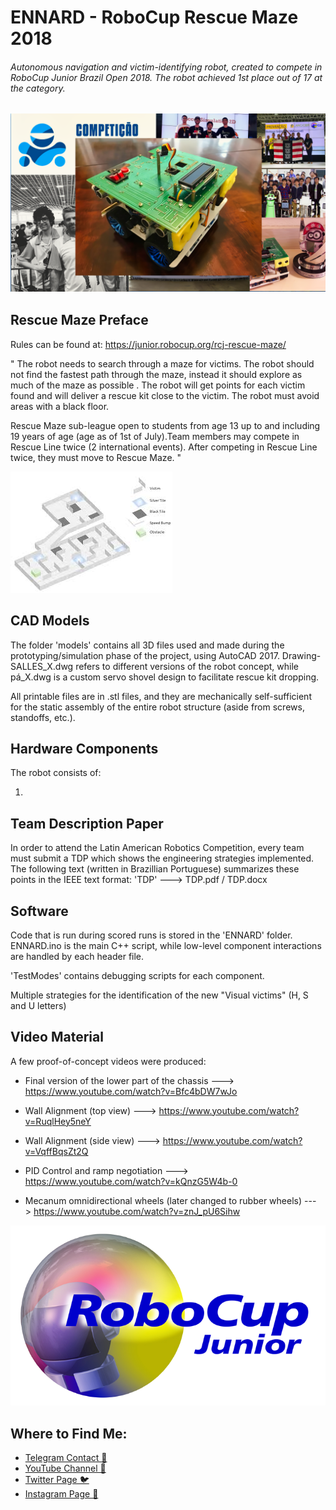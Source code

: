 # ENNARD - RoboCup Rescue Maze 2018
###### Autonomous navigation and victim-identifying robot, created to compete in RoboCup Junior Brazil Open 2018. The robot achieved 1st place out of 17 at the category.

### ![Ennard](Ennard.png)

## Rescue Maze Preface

Rules can be found at: https://junior.robocup.org/rcj-rescue-maze/

" The robot needs to search through a maze for victims. The robot should not find the fastest path through the maze, instead it should explore as much of the maze as possible . The robot will get points for each victim found and will deliver a rescue kit close to the victim. The robot must avoid areas with a black floor.

Rescue Maze sub-league open to students from age 13 up to and including 19 years of age (age as of 1st of July).Team members may compete in Rescue Line twice (2 international events). After competing in Rescue Line twice, they must move to Rescue Maze. "

![Arena](download.jpg)





## CAD Models

The folder 'models' contains all 3D files used and made during the prototyping/simulation phase of the project, using AutoCAD 2017.  Drawing-SALLES_X.dwg refers to different versions of the robot concept, while pá_X.dwg is a custom servo shovel design to facilitate rescue kit dropping. 

All printable files are in .stl files, and they are mechanically self-sufficient for the static assembly of the entire robot structure (aside from screws, standoffs, etc.).

## Hardware Components

The robot consists of:

1. 

## Team Description Paper 

In order to attend the Latin American Robotics Competition, every team must submit a TDP which shows the engineering strategies implemented. The following text (written in Brazillian Portuguese) summarizes these points in the IEEE text format: 'TDP' ---> TDP.pdf / TDP.docx

## Software

Code that is run during scored runs is stored in the 'ENNARD' folder. ENNARD.ino is the main C++ script, while low-level component interactions are handled by each header file.

'TestModes' contains debugging scripts for each component.

Multiple strategies for the identification of the new "Visual victims" (H, S and U letters)  

## Video Material

A few proof-of-concept videos were produced:

* Final version of the lower part of the chassis ---> https://www.youtube.com/watch?v=Bfc4bDW7wJo

- Wall Alignment (top view) ---> https://www.youtube.com/watch?v=RuqlHey5neY

- Wall Alignment (side view) ---> https://www.youtube.com/watch?v=VqffBqsZt2Q

- PID Control and ramp negotiation ---> https://www.youtube.com/watch?v=kQnzG5W4b-0

- Mecanum omnidirectional wheels (later changed to rubber wheels) ---> https://www.youtube.com/watch?v=znJ_pU6Sihw

![robocupjr](oie_transparent-5.png)

## Where to Find Me:

* [Telegram Contact 🔵](https://t.me/mekhyw)
* [YouTube Channel 🔴](https://www.youtube.com/channel/UC3__YPhMGjytXUqRUmriQ8A?view_as=subscriber)
* [Twitter Page 🐦](https://twitter.com/MekhyW)
* [Instagram Page 📸](https://www.instagram.com/mekhy_w/)





